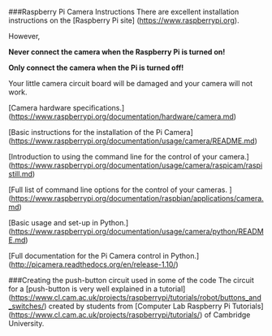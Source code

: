 
###Raspberry Pi Camera Instructions
There are excellent installation instructions on the [Raspberry Pi site]
 (https://www.raspberrypi.org).
 
 However, 
 
 **Never connect the camera when the Raspberry Pi is turned on!**
 
 **Only connect the camera when the Pi is turned off!**
 
 Your little camera circuit board will be damaged and your camera will not work.

[Camera hardware specifications.] 
(https://www.raspberrypi.org/documentation/hardware/camera.md)

[Basic instructions for the installation of the Pi Camera] (https://www.raspberrypi.org/documentation/usage/camera/README.md)

[Introduction to using the command line for the control of your camera.] 
(https://www.raspberrypi.org/documentation/usage/camera/raspicam/raspistill.md)

[Full list of command line options for the control of your cameras. ] 
(https://www.raspberrypi.org/documentation/raspbian/applications/camera.md)

[Basic usage and set-up in Python.]
(https://www.raspberrypi.org/documentation/usage/camera/python/README.md)

[Full documentation for the Pi Camera control in Python.]
(http://picamera.readthedocs.org/en/release-1.10/)

###Creating the push-button circuit used in some of the code
The circuit for a [push-button is very well explained in a tutorial] (https://www.cl.cam.ac.uk/projects/raspberrypi/tutorials/robot/buttons_and_switches/)
created by students from [Computer Lab Raspberry Pi Tutorials] (https://www.cl.cam.ac.uk/projects/raspberrypi/tutorials/) of Cambridge University.







